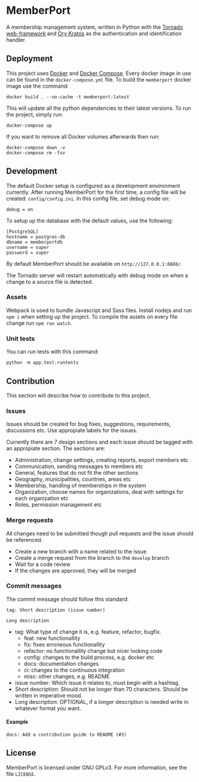 # MemberPort

A membership management system, written in Python with the [Tornado web-framework](https://www.tornadoweb.org/en/stable/) and [Ory Kratos](https://www.ory.sh/kratos) as the authentication and identification handler.

## Deployment

This project uses [Docker](https://www.docker.com/) and [Docker Compose](https://docs.docker.com/compose/). Every docker image in use can be found in the `docker-compose.yml` file. To build the `memberport` docker image use the command:

```
docker build . --no-cache -t memberport:latest
```

This will update all the python dependencies to their latest versions. To run the project, simply run:

```
docker-compose up
```

If you want to remove all Docker volumes afterwards then run:

```
docker-compose down -v
docker-compose rm -fsv
```

## Development

The default Docker setup is configured as a development environment currently. After running MemberPort for the first time, a config file will be created: `config/config.ini`. In this config file, set debug mode on:

```
debug = on
```

To setup up the database with the default values, use the following:

```
[PostgreSQL]
hostname = postgres-db
dbname = memberportdb
username = super
password = super
```

By default MemberPort should be available on `http://127.0.0.1:8888/`.

The Tornado server will restart automatically with debug mode on when a change to a source file is detected.

### Assets

Webpack is used to bundle Javascript and Sass files. Install nodejs and run `npm i` when setting up the project. To compile the assets on every file change run `npm run watch`.

### Unit tests

You can run tests with this command:

```
python -m app.test.runtests
```

## Contribution

This section will describe how to contribute to this project.

### Issues

Issues should be created for bug fixes, suggestions, requirements, discussions etc. Use appropiate labels for the issues.

Currently there are 7 design sections and each issue should be tagged with an appropiate section. The sections are:

- Administration, change settings, creating reports, export members etc
- Communication, sending messages to members etc
- General, features that do not fit the other sections
- Geography, municipalities, countries, areas etc
- Membership, handling of memberships in the system
- Organization, choose names for organizations, deal with settings for each organization etc
- Roles, permission management etc

### Merge requests

All changes need to be submitted though pull requests and the issue should be referenced.

- Create a new branch with a name related to the issue
- Create a merge request from the branch to the `develop` branch
- Wait for a code review
- If the changes are approved, they will be merged

### Commit messages

The commit message should follow this standard:

```
tag: Short description (issue number)

Long description
```

* tag: What type of change it is, e.g. feature, refactor, bugfix.
  - feat: new functionallity
  - fix: fixes erroneous functionallity
  - refactor: no functionallity change but nicer looking code
  - config: changes to the build process, e.g. docker etc
  - docs: documentation changes
  - ci: changes to the continuous integration
  - misc: other changes, e.g. README
* issue number: Which issue it relates to, must begin with a hashtag.
* Short description: Should not be longer than 70 characters. Should be written in imperative mood.
* Long description: OPTIONAL, if a longer description is needed write in whatever format you want.

#### Example

```
docs: Add a contribution guide to README (#3)
```

## License

MemberPort is licensed under GNU GPLv3. For more information, see the file `LICENSE`. 
